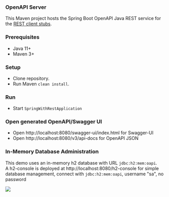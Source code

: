 ### OpenAPI Server

This Maven project hosts the Spring Boot OpenAPI Java REST service for the [REST client stubs](https://github.com/WildCodeSchool/sea-openapi-client/).

### Prerequisites

* Java 11+
* Maven 3+

### Setup

* Clone repository.
* Run Maven `clean install`.

### Run

* Start `SpringWithRestApplication`

### Open generated OpenAPI/Swagger UI

* Open http://localhost:8080/swagger-ui/index.html for Swagger-UI
* Open http://localhost:8080/v3/api-docs for OpenAPI JSON

### In-Memory Database Administration

This demo uses an in-memory h2 database with URL `jdbc:h2:mem:oapi`.  
A h2-console is deployed at http://localhost:8080/h2-console for simple database management, connect with `jdbc:h2:mem:oapi`, username "sa", no password

![](https://i.imgur.com/ImsLZoxm.png)